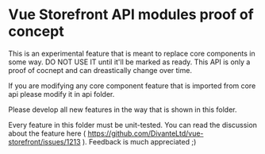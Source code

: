 # Vue Storefront API modules proof of concept

This is an experimental feature that is meant to replace core components in some way. 
DO NOT USE IT until it'll be marked as ready. This API is only a proof of cocnept and can dreastically change over time.

If you are modifying any core component feature that is imported from core api please modify it in api folder.

Please develop all new features in the way that is shown in this folder.

Every feature in this folder must be unit-tested.
You can read the discussion about the feature here ( https://github.com/DivanteLtd/vue-storefront/issues/1213 ). Feedback is much appreciated ;)